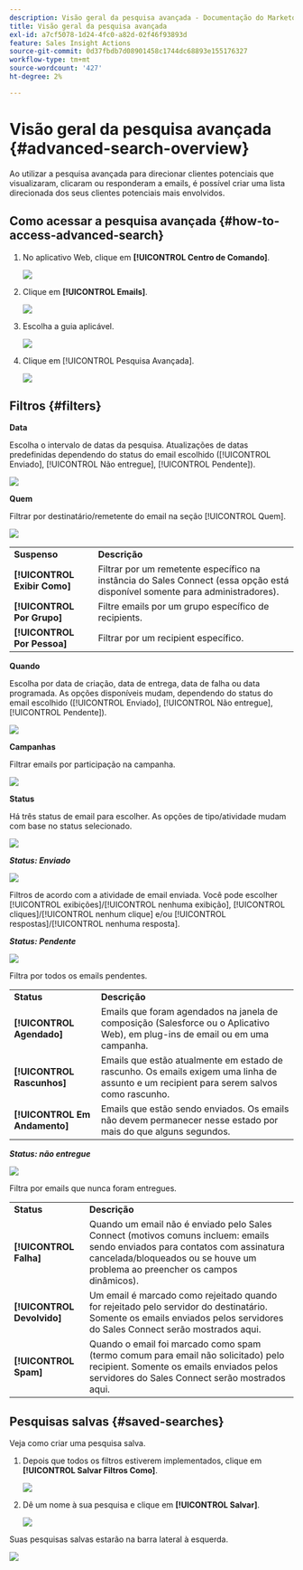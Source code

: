```yaml
---
description: Visão geral da pesquisa avançada - Documentação do Marketo - Documentação do produto
title: Visão geral da pesquisa avançada
exl-id: a7cf5078-1d24-4fc0-a82d-02f46f93893d
feature: Sales Insight Actions
source-git-commit: 0d37fbdb7d08901458c1744dc68893e155176327
workflow-type: tm+mt
source-wordcount: '427'
ht-degree: 2%

---
```


# Visão geral da pesquisa avançada {#advanced-search-overview}

Ao utilizar a pesquisa avançada para direcionar clientes potenciais que visualizaram, clicaram ou responderam a emails, é possível criar uma lista direcionada dos seus clientes potenciais mais envolvidos.

## Como acessar a pesquisa avançada {#how-to-access-advanced-search}

1. No aplicativo Web, clique em **[!UICONTROL Centro de Comando]**.

   ![](assets/advanced-search-overview-1.png)

1. Clique em **[!UICONTROL Emails]**.

   ![](assets/advanced-search-overview-2.png)

1. Escolha a guia aplicável.

   ![](assets/advanced-search-overview-3.png)

1. Clique em [!UICONTROL Pesquisa Avançada].

   ![](assets/advanced-search-overview-4.png)

## Filtros {#filters}

**Data**

Escolha o intervalo de datas da pesquisa. Atualizações de datas predefinidas dependendo do status do email escolhido ([!UICONTROL Enviado], [!UICONTROL Não entregue], [!UICONTROL Pendente]).

![](assets/advanced-search-overview-5.png)

**Quem**

Filtrar por destinatário/remetente do email na seção [!UICONTROL Quem].

![](assets/advanced-search-overview-6.png)

<table>
 <tr>
  <td><strong>Suspenso</strong></td>
  <td><strong>Descrição</strong></td>
 </tr>
 <tr>
  <td><strong>[!UICONTROL Exibir Como]</strong></td>
  <td>Filtrar por um remetente específico na instância do Sales Connect (essa opção está disponível somente para administradores).</td>
 </tr>
 <tr>
  <td><strong>[!UICONTROL Por Grupo]</strong></td>
  <td>Filtre emails por um grupo específico de recipients.</td>
 </tr>
 <tr>
  <td><strong>[!UICONTROL Por Pessoa]</strong></td>
  <td>Filtrar por um recipient específico.</td>
 </tr>
</table>

**Quando**

Escolha por data de criação, data de entrega, data de falha ou data programada. As opções disponíveis mudam, dependendo do status do email escolhido ([!UICONTROL Enviado], [!UICONTROL Não entregue], [!UICONTROL Pendente]).

![](assets/advanced-search-overview-7.png)

**Campanhas**

Filtrar emails por participação na campanha.

![](assets/advanced-search-overview-8.png)

**Status**

Há três status de email para escolher. As opções de tipo/atividade mudam com base no status selecionado.

![](assets/advanced-search-overview-9.png)

_**Status: Enviado**_

![](assets/advanced-search-overview-10.png)

Filtros de acordo com a atividade de email enviada. Você pode escolher [!UICONTROL exibições]/[!UICONTROL nenhuma exibição], [!UICONTROL cliques]/[!UICONTROL nenhum clique] e/ou [!UICONTROL respostas]/[!UICONTROL nenhuma resposta].

_**Status: Pendente**_

![](assets/advanced-search-overview-11.png)

Filtra por todos os emails pendentes.

<table>
 <tr>
  <td><strong>Status</strong></td>
  <td><strong>Descrição</strong></td>
 </tr>
 <tr>
  <td><strong>[!UICONTROL Agendado]</strong></td>
  <td>Emails que foram agendados na janela de composição (Salesforce ou o Aplicativo Web), em plug-ins de email ou em uma campanha.</td>
 </tr>
 <tr>
  <td><strong>[!UICONTROL Rascunhos]</strong></td>
  <td>Emails que estão atualmente em estado de rascunho. Os emails exigem uma linha de assunto e um recipient para serem salvos como rascunho.</td>
 </tr>
 <tr>
  <td><strong>[!UICONTROL Em Andamento]</strong></td>
  <td>Emails que estão sendo enviados. Os emails não devem permanecer nesse estado por mais do que alguns segundos.</td>
 </tr>
</table>

_**Status: não entregue**_

![](assets/advanced-search-overview-12.png)

Filtra por emails que nunca foram entregues.

<table>
 <tr>
  <td><strong>Status</strong></td>
  <td><strong>Descrição</strong></td>
 </tr>
 <tr>
  <td><strong>[!UICONTROL Falha]</strong></td>
  <td>Quando um email não é enviado pelo Sales Connect (motivos comuns incluem: emails sendo enviados para contatos com assinatura cancelada/bloqueados ou se houve um problema ao preencher os campos dinâmicos).</td>
 </tr>
 <tr>
  <td><strong>[!UICONTROL Devolvido]</strong></td>
  <td>Um email é marcado como rejeitado quando for rejeitado pelo servidor do destinatário. Somente os emails enviados pelos servidores do Sales Connect serão mostrados aqui.</td>
 </tr>
 <tr>
  <td><strong>[!UICONTROL Spam]</strong></td>
  <td>Quando o email foi marcado como spam (termo comum para email não solicitado) pelo recipient. Somente os emails enviados pelos servidores do Sales Connect serão mostrados aqui.</td>
 </tr>
</table>

## Pesquisas salvas {#saved-searches}

Veja como criar uma pesquisa salva.

1. Depois que todos os filtros estiverem implementados, clique em **[!UICONTROL Salvar Filtros Como]**.

   ![](assets/advanced-search-overview-13.png)

1. Dê um nome à sua pesquisa e clique em **[!UICONTROL Salvar]**.

   ![](assets/advanced-search-overview-14.png)

Suas pesquisas salvas estarão na barra lateral à esquerda.

![](assets/advanced-search-overview-15.png)
